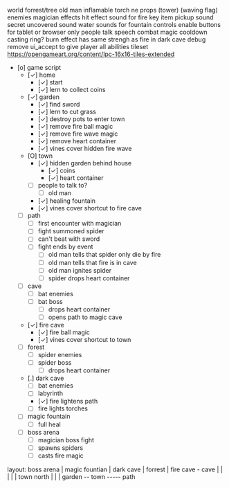 world
    forrest/tree
    old man
    inflamable torch
    ne props
    (tower)
    (waving flag)
enemies
    magician
effects
    hit effect sound for fire
    key item pickup sound
    secret uncovered sound
    water sounds for fountain
controls
    enable buttons for tablet or browser only
people
    talk
    speech
combat
    magic cooldown
    casting ring?
    burn effect has same strengh as fire in dark cave
debug
    remove ui_accept to give player all abilities
tileset
    https://opengameart.org/content/lpc-16x16-tiles-extended

- [o] game script
    - [✓] home
        - [✓] start
        - [✓] lern to collect coins
    - [✓] garden
        - [✓] find sword
        - [✓] lern to cut grass
        - [✓] destroy pots to enter town
        - [✓] remove fire ball magic
        - [✓] remove fire wave magic
        - [✓] remove heart container
        - [✓] vines cover hidden fire wave
    - [O] town
        - [✓] hidden garden behind house
            - [✓] coins
            - [✓] heart container
        - [ ] people to talk to?
            - [ ] old man
        - [✓] healing fountain
        - [✓] vines cover shortcut to fire cave
    - [ ] path
        - [ ] first encounter with magician
        - [ ] fight summoned spider
        - [ ] can't beat with sword
        - [ ] fight ends by event
            - [ ] old man tells that spider only die by fire
            - [ ] old man tells that fire is in cave
            - [ ] old man ignites spider
            - [ ] spider drops heart container
    - [ ] cave
        - [ ] bat enemies
        - [ ] bat boss
            - [ ] drops heart container
            - [ ] opens path to magic cave
    - [✓] fire cave
        - [✓] fire ball magic
        - [✓] vines cover shortcut to town
    - [ ] forest
        - [ ] spider enemies
        - [ ] spider boss
            - [ ] drops heart container
    - [.] dark cave
        - [ ] bat enemies
        - [ ] labyrinth
        - [✓] fire lightens path
        - [ ] fire lights torches
    - [ ] magic fountain
        - [ ] full heal
    - [ ] boss arena
        - [ ] magician boss fight
        - [ ] spawns spiders
        - [ ] casts fire magic

layout:
         boss arena
           |
         magic fountian
           |
         dark cave
           |
         forrest
           |
         fire cave - cave
           |          |
         <vines>      |
           |          |
         town north   |
           |          |
garden -- town ----- path
